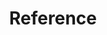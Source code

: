 ---
title: Reference
description: Reference documentation for Custom Resource Definitions (CRDs)
weight: 6
categories: [Spin Operator]
tags: [reference]
---